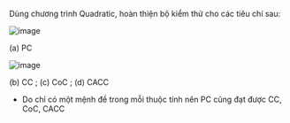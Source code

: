 Dùng chương trình Quadratic, hoàn thiện bộ kiểm thử cho các tiêu chí sau:

![image](https://user-images.githubusercontent.com/48431650/95811690-06506e80-0d3e-11eb-9699-0e2cdeb4b90a.png)

(a) PC

![image](https://user-images.githubusercontent.com/48431650/95811750-21bb7980-0d3e-11eb-9757-fd540edea42e.png)

(b) CC ; (c) CoC ; (d) CACC
* Do chỉ có một mệnh đề trong mỗi thuộc tính nên PC cũng đạt được CC, CoC, CACC